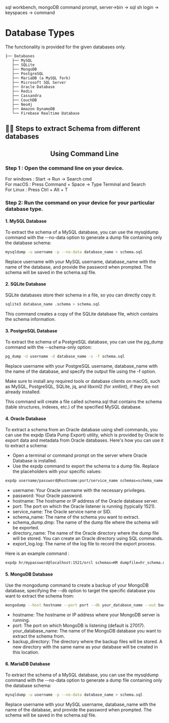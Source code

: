 sql workbench, mongoDB command prompt, server->bin -> sql sh login -> keyspaces -> command
# Database Types
The functionality is provided for the given databases only.

```
├── Databases
   ├── MySQL
   ├── SQLite
   ├── MongoDB
   ├── PostgreSQL
   ├── MariaDB (a MySQL fork)
   ├── Microsoft SQL Server
   ├── Oracle Database
   ├── Redis
   ├── Cassandra
   ├── CouchDB
   ├── Neo4j
   ├── Amazon DynamoDB
   └── Firebase Realtime Database

```
<!-- # 🚀 Installation

## Install latest version of Python3

MagixDB is tested and supported on 64-bit systems with:

- Python 3.8, 3.9, and 3.10
- *
- *

## For Linux:
Python 3 is often pre-installed on Linux distributions. However, if it's not, you can typically install it using your package manager. For example, on Ubuntu, you can use the following command:

```bash
sudo apt-get update
sudo apt-get install python3
```
## For macOS:
macOS comes with Python 2 pre-installed, but you can install Python 3 alongside it. You can use Homebrew or download the installer from the Python website.

### Using Homebrew:

Install Homebrew (if not already installed):
```bash
/bin/bash -c "$(curl -fsSL https://raw.githubusercontent.com/Homebrew/install/master/install.sh)"
```
Install Python 3:
```bash
brew install python@3
```

## For Windows:
You can download the Python installer for Windows from the Python website.

1. Visit the Python download page at https://www.python.org/downloads/windows/.
2. Download the latest Python 3 installer for Windows.
3. Run the installer and make sure to check the box that says "Add Python to PATH" during installation.

Check for the python version using : 
```cmd
python 
```
 -->

## 🏃‍♂️ Steps to extract Schema from different databases
<h2 align = 'center';"> Using Command Line</h2>

### Step 1 : Open the command line on your device.
For windows : Start -> Run -> Search cmd <br>
For macOS : Press Command + Space -> Type Terminal and Search <br>
For Linux : Press Ctrl + Alt + T <br>

<!-- ```cmd
pip install mysql-connector-python
```
#### Step 1 : Install the MySQL Connector
You need to install the mysql-connector library if you haven't already. You can do this using pip:
```cmd
pip install mysql-connector-python
``` -->

### Step 2: Run the command on your device for your particular database type.

#### 1. MySQL Database

To extract the schema of a MySQL database, you can use the mysqldump command with the --no-data option to generate a dump file containing only the database schema:
```bash
mysqldump -u username -p --no-data database_name > schema.sql
```
Replace username with your MySQL username, database_name with the name of the database, and provide the password when prompted. The schema will be saved in the schema.sql file.

#### 2. SQLite Database
SQLite databases store their schema in a file, so you can directly copy it:
```bash
sqlite3 database_name .schema > schema.sql
```
This command creates a copy of the SQLite database file, which contains the schema information.

#### 3. PostgreSQL Database
To extract the schema of a PostgreSQL database, you can use the pg_dump command with the --schema-only option:

```bash
pg_dump -U username -d database_name -s -f schema.sql
```
Replace username with your PostgreSQL username, database_name with the name of the database, and specify the output file using the -f option.

Make sure to install any required tools or database clients on macOS, such as MySQL, PostgreSQL, SQLite, jq, and libxml2 (for xmllint), if they are not already installed. 

This command will create a file called schema.sql that contains the schema (table structures, indexes, etc.) of the specified MySQL database.

#### 4. Oracle Database
To extract a schema from an Oracle database using shell commands, you can use the expdp (Data Pump Export) utility, which is provided by Oracle to export data and metadata from Oracle databases. Here's how you can use it to extract a schema:
* Open a terminal or command prompt on the server where Oracle Database is installed.
* Use the expdp command to export the schema to a dump file. Replace the placeholders with your specific values:

```bash
expdp username/password@hostname:port/service_name schemas=schema_name dumpfile=schema_dump.dmp directory=directory_name logfile=export_log.log
```
* username: Your Oracle username with the necessary privileges.
* password: Your Oracle password.
* hostname: The hostname or IP address of the Oracle database server.
* port: The port on which the Oracle listener is running (typically 1521).
* service_name: The Oracle service name or SID.
* schema_name: The name of the schema you want to extract.
* schema_dump.dmp: The name of the dump file where the schema will be exported.
* directory_name: The name of the Oracle directory where the dump file will be stored. You can create an Oracle directory using SQL commands.
* export_log.log: The name of the log file to record the export process.

Here is an example command : 
```bash
expdp hr/mypassword@localhost:1521/orcl schemas=HR dumpfile=hr_schema.dmp directory=DATA_PUMP_DIR logfile=export_hr.log

```
#### 5. MongoDB Database
Use the mongodump command to create a backup of your MongoDB database, specifying the --db option to target the specific database you want to extract the schema from:
```bash
mongodump --host hostname --port port --db your_database_name --out backup_directory
```
* hostname: The hostname or IP address where your MongoDB server is running.
* port: The port on which MongoDB is listening (default is 27017).
your_database_name: The name of the MongoDB database you want to extract the schema from.
* backup_directory: The directory where the backup files will be stored. A new directory with the same name as your database will be created in this location.

#### 6. MariaDB Database
To extract the schema of a MySQL database, you can use the mysqldump command with the --no-data option to generate a dump file containing only the database schema:
```bash
mysqldump -u username -p --no-data database_name > schema.sql
```
Replace username with your MySQL username, database_name with the name of the database, and provide the password when prompted. The schema will be saved in the schema.sql file.

































<!-- ```python
import mysql.connector
```

#### Step 2: Import the necessary libraries
You'll need to import the mysql.connector library to connect to the MySQL database.

```python
import mysql.connector
``` -->

<!-- #### Step 3: Create a MySQL connection
You should establish a connection to your MySQL database by providing the necessary connection details, such as the host, username, password, and database name.

```python
# Replace these values with your database connection details
host = "your_host"
user = "your_username"
password = "your_password"
database = "your_database_name"

# Create a connection to the MySQL database
connection = mysql.connector.connect(
    host=host,
    user=user,
    password=password,
    database=database
)

```
#### Step 4: Create a cursor object
A cursor is used to execute SQL queries and fetch results from the database. You can create a cursor like this:

```python
cursor = connection.cursor()
```

#### Step 5: Extract schema information
To extract the schema from the database, you can use SQL queries to retrieve information about tables, columns, and other database objects. Here's an example of how to retrieve a list of tables in the database:

```python
# Get the list of tables in the database
cursor.execute("SHOW TABLES")

# Fetch all table names
tables = cursor.fetchall()

# Print the list of tables
for table in tables:
    print(table[0])
```
#### Step 6: Close the cursor and connection
Make sure to close the cursor and the database connection when you're done with them to release resources.

```python
cursor.close()
connection.close()
```

### 2. SQLite

#### Step 1: Import the necessary libraries
You'll need to import the sqlite3 library to work with SQLite databases.

```python
import sqlite3
```
#### Step 2: Connect to the SQLite database
To connect to an SQLite database, provide the path to the database file or create a new one if it doesn't exist.

```python
# Replace 'your_database.db' with the path to your SQLite database file
connection = sqlite3.connect('your_database.db')
```
#### Step 3: Create a cursor object
Similar to working with MySQL, you need to create a cursor to execute SQL queries and fetch results.

```python
cursor = connection.cursor()
```

#### Step 4: Extract schema information
You can use SQL queries to retrieve schema information from the SQLite database. For example, to get a list of tables in the database:

```python
# Get the list of tables in the database
cursor.execute("SELECT name FROM sqlite_master WHERE type='table';")

# Fetch all table names
tables = cursor.fetchall()

# Print the list of tables
for table in tables:
    print(table[0])
```

#### Step 5: Close the cursor and connection
Don't forget to close the cursor and the database connection when you're done with them.

```python
cursor.close()
connection.close()
```

### 3. MongoDB

#### Step 1: Install the pymongo library
You need to install the pymongo library if you haven't already. You can do this using pip:

```cmd
pip install pymongo
```
#### Step 2: Import the necessary libraries
You'll need to import the pymongo library to work with MongoDB.

```python
import pymongo
```
#### Step 3: Connect to a MongoDB database
To connect to a MongoDB database, provide the connection details, such as the host and port. If authentication is required, you can also provide the username and password.

```python
# Replace these values with your MongoDB connection details
host = "your_host"
port = 27017  # Default MongoDB port

# Create a connection to the MongoDB server
client = pymongo.MongoClient(host, port)

# Access a specific database
database = client["your_database_name"]

# If authentication is required:
# database.authenticate("your_username", "your_password")
```
#### Step 4: Access a collection
In MongoDB, data is stored in collections. You can access a specific collection within the database.

```python
# Access a specific collection in the database
collection = database["your_collection_name"]
```
#### Step 5: Perform operations on the collection
You can perform various operations on the collection, such as inserting documents, querying data, and updating documents. Here's an example of inserting a document into the collection:

```python
# Insert a document into the collection
data = {"key": "value"}
insert_result = collection.insert_one(data)
print("Inserted document ID:", insert_result.inserted_id)

#Query Documents
result = collection.find({"field_name": "value"})
for document in result:
    print(document)
    
```

#### Step 6: Close the MongoDB connection
Close the MongoDB connection when you're done with it to release resources.

```python
client.close()
``` -->
